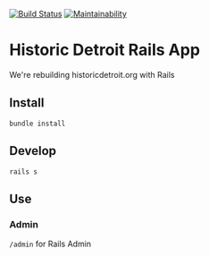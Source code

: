 [![Build Status](https://travis-ci.org/hampelm/historicdetroit.svg?branch=master)](https://travis-ci.org/hampelm/historicdetroit) [![Maintainability](https://api.codeclimate.com/v1/badges/a789f2b9763000c2f20b/maintainability)](https://codeclimate.com/github/hampelm/historicdetroit/maintainability)

# Historic Detroit Rails App

We're rebuilding historicdetroit.org with Rails

## Install

```
bundle install
```

## Develop

```
rails s
```

## Use

### Admin

`/admin` for Rails Admin
